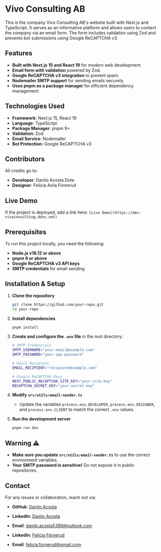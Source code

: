 # Vivo Consulting AB

This is the company Vivo Consulting AB's website built with Next.js and TypeScript. It serves as an informative platform and allows users to contact the company via an email form. The form includes validation using Zod and prevents bot submissions using Google ReCAPTCHA v3.

## Features

- **Built with Next.js 15 and React 19** for modern web development.
- **Email form with validation** powered by Zod.
- **Google ReCAPTCHA v3 integration** to prevent spam.
- **Nodemailer SMTP support** for sending emails securely.
- **Uses pnpm as a package manager** for efficient dependency management.

## Technologies Used

- **Framework**: Next.js 15, React 19
- **Language**: TypeScript
- **Package Manager**: pnpm 9+
- **Validation**: Zod
- **Email Service**: Nodemailer
- **Bot Protection**: Google ReCAPTCHA v3

## Contributors

All credits go to:

- **Developer**: Danilo Acosta Dote
- **Designer**: Felicia Avila Förenrud

## Live Demo

If the project is deployed, add a link here: `[Live Demo](https://dev-vivoconsulting.ddns.net)`

## Prerequisites

To run this project locally, you need the following:

- **Node.js v18.12 or above**
- **pnpm 9 or above**
- **Google ReCAPTCHA v3 API keys**
- **SMTP credentials** for email sending

## Installation & Setup

1. **Clone the repository**
   ```sh
   git clone https://github.com/your-repo.git
   cd your-repo
   ```
2. **Install dependencies**
   ```sh
   pnpm install
   ```
3. **Create and configure the `.env` file** in the root directory:

   ```sh
   # SMTP Credentials
   SMTP_USERNAME="your-email@example.com"
   SMTP_PASSWORD="your-app-password"

   # Email Recipient
   EMAIL_RECIPIENT="recipient@example.com"

   # Google ReCAPTCHA Keys
   NEXT_PUBLIC_RECAPTCHA_SITE_KEY="your-site-key"
   RECAPTCHA_SECRET_KEY="your-secret-key"
   ```

4. **Modify `src/utils/email-sender.ts`**

   - Update the variables `process.env.DEVELOPER`, `process.env.DESIGNER`, and `process.env.CLIENT` to match the correct `.env` values.

5. **Run the development server**
   ```sh
   pnpm run dev
   ```

## Warning ⚠️

- **Make sure you update `src/utils/email-sender.ts`** to use the correct environment variables.
- **Your SMTP password is sensitive!** Do not expose it in public repositories.

## Contact

For any issues or collaboration, reach out via:

- **GitHub**: [Danilo Acosta](https://github.com/Danilo-Acosta5389)

- **LinkedIn**: [Danilo Acosta](https://www.linkedin.com/in/danilo-acosta-dote/)
- **Email**: danilo.acosta5389@outlook.com

- **LinkedIn**: [Felicia Förnerud](https://www.linkedin.com/in/felicia-f%C3%B6rnerud/)
- **Email**: felicia.fornerud@gmail.com
